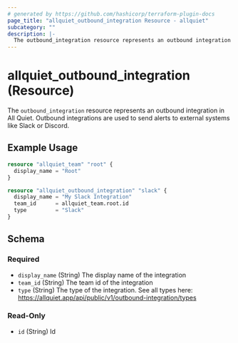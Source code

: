 ```yaml
---
# generated by https://github.com/hashicorp/terraform-plugin-docs
page_title: "allquiet_outbound_integration Resource - allquiet"
subcategory: ""
description: |-
  The outbound_integration resource represents an outbound integration in All Quiet. Outbound integrations are used to send alerts to external systems like Slack or Discord.
---
```


# allquiet_outbound_integration (Resource)

The `outbound_integration` resource represents an outbound integration in All Quiet. Outbound integrations are used to send alerts to external systems like Slack or Discord.

## Example Usage

```terraform
resource "allquiet_team" "root" {
  display_name = "Root"
}

resource "allquiet_outbound_integration" "slack" {
  display_name = "My Slack Integration"
  team_id      = allquiet_team.root.id
  type         = "Slack"
}
```

<!-- schema generated by tfplugindocs -->
## Schema

### Required

- `display_name` (String) The display name of the integration
- `team_id` (String) The team id of the integration
- `type` (String) The type of the integration. See all types here: https://allquiet.app/api/public/v1/outbound-integration/types

### Read-Only

- `id` (String) Id
